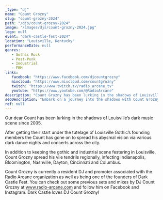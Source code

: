 ```yaml
---
_type: "dj"
name: "Count Grozny"
slug: "count-grozny-2024"
path: "/djs/count-grozny-2024"
image: "/images/djs/count-grozny-2024.jpg"
logo: null
event: "dark-castle-fest-2024"
location: "Louisville, Kentucky"
performanceDate: null
genres:
   - Gothic Rock
   - Post-Punk
   - Industrial
   - EBM
links:
   facebook: "https://www.facebook.com/djcountgrozny"
   mixcloud: "https://www.mixcloud.com/countgrozny"
   twitch: "https://www.twitch.tv/radio_arcane_tv"
   youtube: "https://www.youtube.com/@RadioArcane"
description: "Count Grozny has been lurking in the shadows of Louisville's dark music scene since 2005. After getting their start under the tutelage of Louisville Gothic's founding members the Count would go on to spread his abysmal vision via various dark dance nights and concerts across the city."
seoDescription: "Embark on a journey into the shadows with Count Grozny at Dark Castle Fest 2024. Our esteemed Count has been a captivating presence in the city's dark music scene since 2005. Having honed their craft under the guidance of Louisville Gothic's founding members, Count Grozny has expanded their abysmal vision across the city, hosting various dark dance nights and concerts."
ref: null
---
```


Our dear Count has been lurking in the shadows of Louisville’s dark music scene since 2005.

After getting their start under the tutelage of Louisville Gothic’s founding members the Count has gone on to spread his abysmal vision via various dark dance nights and concerts across the city.

In addition to keeping the gothic and industrial scene festering in Louisville, Count Grozny spread his vile tendrils regionally, infecting Indianapolis, Bloomington, Nashville, Dayton, Cincinnati and Columbus.

Count Grozny is currently a resident DJ and promoter associated with the Radio Arcane organization as well as being one of the founders of Dark Castle Fest.
You can check out some previous sets and mixes by DJ Count Grozny at www.radio-arcane.com and follow him on Facebook and Instagram.
Dark Castle loves DJ Count Grozny!
